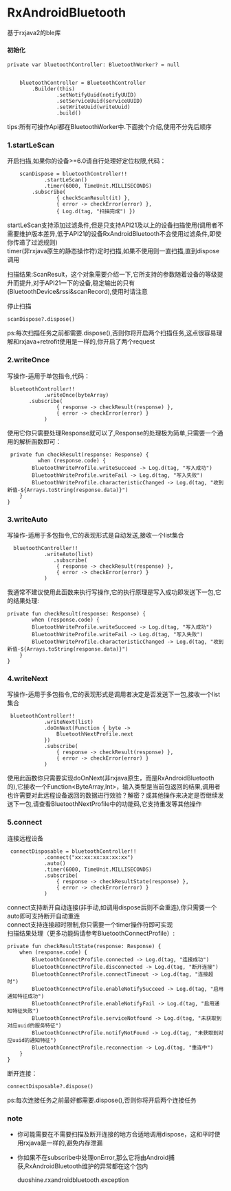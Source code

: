 # RxAndroidBluetooth


基于rxjava2的ble库


#### 初始化

	private var bluetoothController: BluetoothWorker? = null

	
		bluetoothController = BluetoothController
		    .Builder(this)
                    .setNotifyUuid(notifyUUID)
                    .setServiceUuid(serviceUUID)
                    .setWriteUuid(writeUuid)
                    .build()
tips:所有可操作Api都在BluetoothWorker中.下面挨个介绍,使用不分先后顺序


### 1.startLeScan
开启扫描,如果你的设备>=6.0请自行处理好定位权限,代码：
	
		scanDispose = bluetoothController!!
                .startLeScan()
                .timer(6000, TimeUnit.MILLISECONDS)
		    .subscribe(
                    { checkScanResult(it) },
                    { error -> checkError(error) },
                    { Log.d(tag, "扫描完成") })

startLeScan支持添加过滤条件,但是只支持API21及以上的设备扫描使用(调用者不需要维护版本差异,低于API21的设备RxAndroidBluetooth不会使用过滤条件,即使你传递了过滤规则)   
timer(非rxjava原生的静态操作符)定时扫描,如果不使用则一直扫描,直到dispose调用


扫描结果:ScanResult，这个对象需要介绍一下,它所支持的参数随着设备的等级提升而提升,对于API21一下的设备,稳定输出的只有(BluetoothDevice&rssi&scanRecord),使用时请注意   

停止扫描

	scanDispose?.dispose()

ps:每次扫描任务之前都需要.dispose(),否则你将开启两个扫描任务,这点很容易理解和rxjava+retrofit使用是一样的,你开启了两个request

### 2.writeOnce
写操作-适用于单包指令,代码：
	
	 bluetoothController!!
                .writeOnce(byteArray)
		   .subscribe(
                    { response -> checkResult(response) },
                    { error -> checkError(error) }
                )


使用它你只需要处理Response就可以了,Response的处理极为简单,只需要一个通用的解析函数即可：
	
	 private fun checkResult(response: Response) {
              when (response.code) {
		    BluetoothWriteProfile.writeSucceed -> Log.d(tag, "写入成功")
		    BluetoothWriteProfile.writeFail -> Log.d(tag, "写入失败")
		    BluetoothWriteProfile.characteristicChanged -> Log.d(tag, "收到新值-${Arrays.toString(response.data)}")
        }
    }

### 3.writeAuto
写操作-适用于多包指令,它的表现形式是自动发送,接收一个list<ByteArray>集合


	  bluetoothController!!
                .writeAuto(list)
                   .subscribe(
                    { response -> checkResult(response) },
                    { error -> checkError(error) }
                )

我通常不建议使用此函数来执行写操作,它的执行原理是写入成功即发送下一包,它的结果处理:

	
	private fun checkResult(response: Response) {
        	when (response.code) {
		    BluetoothWriteProfile.writeSucceed -> Log.d(tag, "写入成功")
		    BluetoothWriteProfile.writeFail -> Log.d(tag, "写入失败")
		    BluetoothWriteProfile.characteristicChanged -> Log.d(tag, "收到新值-${Arrays.toString(response.data)}")
        }
    }


### 4.writeNext
写操作-适用于多包指令,它的表现形式是调用者决定是否发送下一包,接收一个list<ByteArray>集合


	 bluetoothController!!
                .writeNext(list)
                .doOnNext(Function { byte ->
                    BluetoothNextProfile.next
                })
                .subscribe(
                    { response -> checkResult(response) },
                    { error -> checkError(error) }
                )

使用此函数你只需要实现doOnNext(非rxjava原生，而是RxAndroidBluetooth的),它接收一个Function<ByteArray,Int>，输入类型是当前包返回的结果,调用者也许需要对此远程设备返回的数据进行效验？解密？或其他操作来决定是否继续发送下一包,请查看BluetoothNextProfile中的功能码,它支持重发等其他操作


### 5.connect
连接远程设备

	 connectDisposable = bluetoothController!!
                .connect("xx:xx:xx:xx:xx:xx")
                .auto()
                .timer(6000, TimeUnit.MILLISECONDS)
                .subscribe(
                    { response -> checkResultState(response) },
                    { error -> checkError(error) }
                )


connect支持断开自动连接(非手动,如调用dispose后则不会重连),你只需要一个auto即可支持断开自动重连   
connect支持连接超时限制,你只需要一个timer操作符即可实现   
扫描结果处理（更多功能码请参考BluetoothConnectProfile）:


	private fun checkResultState(response: Response) {
        when (response.code) {
            BluetoothConnectProfile.connected -> Log.d(tag, "连接成功")
            BluetoothConnectProfile.disconnected -> Log.d(tag, "断开连接")
            BluetoothConnectProfile.connectTimeout -> Log.d(tag, "连接超时")
            BluetoothConnectProfile.enableNotifySucceed -> Log.d(tag, "启用通知特征成功")
            BluetoothConnectProfile.enableNotifyFail -> Log.d(tag, "启用通知特征失败")
            BluetoothConnectProfile.serviceNotfound -> Log.d(tag, "未获取到对应uuid的服务特征")
            BluetoothConnectProfile.notifyNotFound -> Log.d(tag, "未获取到对应uuid的通知特征")
            BluetoothConnectProfile.reconnection -> Log.d(tag, "重连中")
        }
    }

断开连接：

	connectDisposable?.dispose()

ps:每次连接任务之前最好都需要.dispose(),否则你将开启两个连接任务

### note


- 你可能需要在不需要扫描及断开连接的地方合适地调用dispose，这和平时使用rxjava是一样的,避免内存泄漏   


- 你如果不在subscribe中处理onError,那么它将由Android捕获,RxAndroidBluetooth维护的异常都在这个包内
		
	duoshine.rxandroidbluetooth.exception



